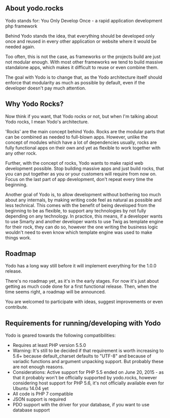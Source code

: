 About yodo.rocks
--------

Yodo stands for: You Only Develop Once - a rapid application development php framework

Behind Yodo stands the idea, that everything should be developed only once and reused in every other application or website where it would be needed again.

Too often, this is not the case, as frameworks or the projects build are just not modular enough.
With most other frameworks we tend to build massive standalone apps, which makes it difficult to reuse or even combine them.

The goal with Yodo is to change that, as the Yodo architecture itself should enforce that modularity as much as possible by default, even if the developer doesn't pay much attention.



Why Yodo Rocks?
--------

Now think if you want, that Yodo rocks or not, but when I'm talking about Yodo rocks, I mean Yodo's architecture.

'Rocks' are the main concept behind Yodo. Rocks are the modular parts that can be combined as needed to full-blown apps. However, unlike the concept of modules which have a lot of dependencies usually, rocks are fully functional apps on their own and yet as flexible to work together with any other rock.

Further, with the concept of rocks, Yodo wants to make rapid web development possible. Stop building massive apps and just build rocks, that you can put together as you or your customers will require from now on. Focus on the last part of app development, don't repeat every time the beginning.

Another goal of Yodo is, to allow development without bothering too much about any internals, by making writing code feel as natural as possible and less technical. This comes with the benefit of being developed from the beginning to be as flexible, to support any technologies by not fully depending on any technology. In practice, this means, if a developer wants to use Smarty and another developer wants to use Twig as template engine for their rock, they can do so, however the one writing the business logic wouldn't need to even know which template engine was used to make things work.


Roadmap
--------

Yodo has a long way still before it will implement everything for the 1.0.0 release.

There's no roadmap yet, as it's in the early stages. For now it's just about getting as much code done for a first functional release. Then, when the time seems right, a roadmap will be announced.

You are welcomed to participate with ideas, suggest improvements or even contribute.


Requirements for running/developing with Yodo
--------

Yodo is geared towards the following compatibilities:

* Requires at least PHP version 5.5.0
* Warning: It's still to be decided if that requirement is worth increasing to 5.6+ because default_charset defaults to "UTF-8" and because of variadic functions and argument unpacking support. But probably these are not enough reasons.
* Considerations: Active support for PHP 5.5 ended on June 20, 2015 - as that it probably won't be officially supported by yodo.rocks, however considering host support for PHP 5.6, it's not officially available even for Ubuntu 14.04 yet
* All code is PHP 7 compatible
* JSON support is required
* PDO support with the driver for your database, if you want to use database support

